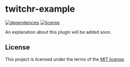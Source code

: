 # twitchr-example
[![dependencies](https://img.shields.io/david/twitchr/twitchr-example.svg)](https://david-dm.org/twitchr/twitchr-example#info=dependencies&view=table)
[![license](https://img.shields.io/badge/license-MIT-blue.svg)](https://opensource.org/licenses/MIT)

An explanation about this plugin will be added soon.

## License

This project is licensed under the terms of the [MIT license](https://github.com/twitchr/twitchr-example/blob/master/LICENSE).
